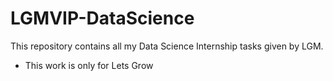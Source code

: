 
# LGMVIP-DataScience
This repository contains all my Data Science Internship tasks given by LGM.
- This work is only for Lets Grow 
